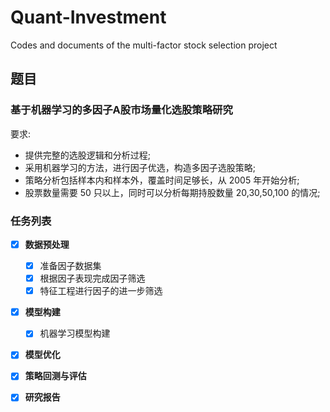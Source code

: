 # Quant-Investment
Codes and documents of the multi-factor stock selection project

## 题目

### 基于机器学习的多因子A股市场量化选股策略研究

要求:

- 提供完整的选股逻辑和分析过程;         
- 采用机器学习的方法，进行因子优选，构造多因子选股策略; 
- 策略分析包括样本内和样本外，覆盖时间足够长，从 2005 年开始分析;
- 股票数量需要 50 只以上，同时可以分析每期持股数量 20,30,50,100 的情况;

### 任务列表
- [x] **数据预处理**
  - [x] 准备因子数据集
  - [x] 根据因子表现完成因子筛选
  - [x] 特征工程进行因子的进一步筛选
  
- [x] **模型构建**
  - [x] 机器学习模型构建
 
- [x] **模型优化** 

- [x] **策略回测与评估**

- [x] **研究报告**

